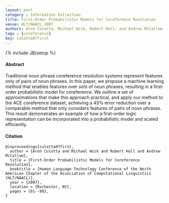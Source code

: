 ```yaml
---
layout: post
category : Information Extraction
title: First-Order Probabilistic Models for Coreference Resolution
venue: HLT/NAACL 2007
authors: Aron Culotta, Michael Wick, Robert Hall, and Andrew McCallum
tags : [coreference]
key: culotta07first
---
```


{% include JB/setup %}

#### Abstract

Traditional noun phrase coreference resolution systems represent features only
of pairs of noun phrases. In this paper, we propose a machine learning method
that enables features over *sets* of noun phrases, resulting in a
first-order probabilistic model for coreference. We outline a set of
approximations that make this approach practical, and apply our method to the
ACE coreference dataset, achieving a 45% error reduction over a comparable
method that only considers features of pairs of noun phrases. This result
demonstrates an example of how a first-order logic representation can be
incorporated into a probabilistic model and scaled efficiently.

#### Citation

	@inproceedings{culotta07first,
	  author = {Aron Culotta and Michael Wick and Robert Hall and Andrew McCallum},
	  title = {First-Order Probabilistic Models for Coreference Resolution},
	  booktitle = {Human Language Technology Conference of the North American Chapter of the Association of Computational Linguistics (HLT/NAACL)},
	  year = {2007},
	  location = {Rochester, NY},
	  pages = {81--88},
	}
